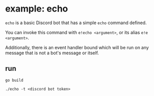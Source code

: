 # example: echo

`echo` is a basic Discord bot that has a simple `echo` command defined.

You can invoke this command with `e!echo <argument>`, or its alias `e!e <argument>`.

Additionally, there is an event handler bound which will be run on any message that is not a bot's message or itself.

## run

`go build`

`./echo -t <discord bot token>`